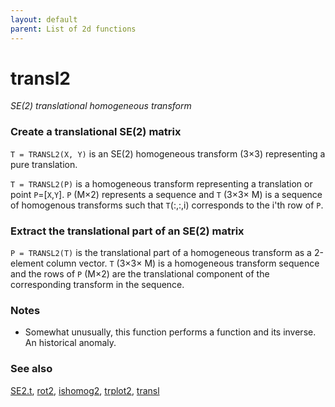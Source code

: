 ```yaml
---
layout: default
parent: List of 2d functions
---
```

# transl2
_SE(2) translational homogeneous transform_
### Create a translational SE(2) matrix


```T = TRANSL2(X, Y)``` is an SE(2) homogeneous transform (3&times;3) representing a
pure translation.


```T = TRANSL2(P)``` is a homogeneous transform representing a translation or
point `P`=[`X`,`Y`]. `P` (M&times;2) represents a sequence and `T` (3&times;3&times; M) is a
sequence of homogenous transforms such that `T`(:,:,i) corresponds to the
i'th row of `P`.
### Extract the translational part of an SE(2) matrix


```P = TRANSL2(T)``` is the translational part of a homogeneous transform as a
2-element column vector.  `T` (3&times;3&times; M) is a homogeneous transform
sequence and the rows of `P` (M&times;2) are the translational component of the
corresponding transform in the sequence.
### Notes
* Somewhat unusually, this function performs a function and its inverse.  An    historical anomaly.

### See also

[SE2.t](SE2.t.md), [rot2](rot2.md), [ishomog2](ishomog2.md), [trplot2](trplot2.md), [transl](transl.md)
